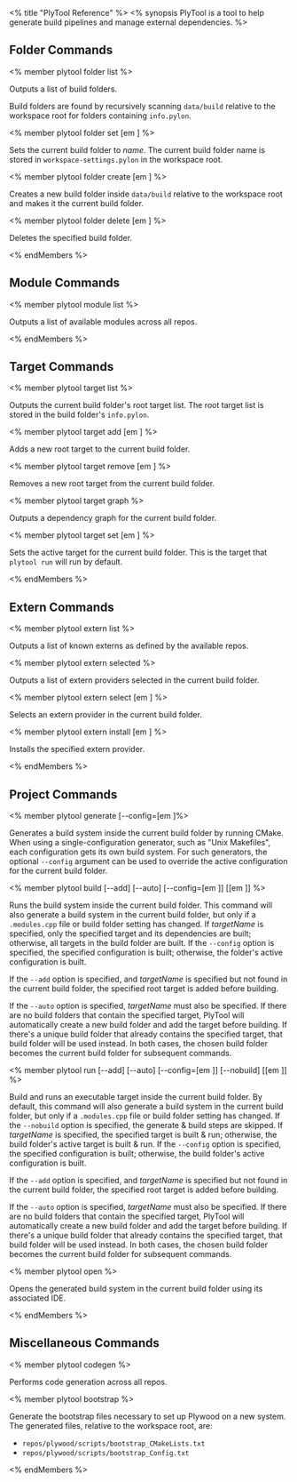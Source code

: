<% title "PlyTool Reference" %>
<% synopsis 
PlyTool is a tool to help generate build pipelines and manage external dependencies.
%>

## Folder Commands

<% member plytool folder list %>

Outputs a list of build folders.

Build folders are found by recursively scanning `data/build` relative to the workspace root for folders containing `info.pylon`.

<% member plytool folder set [em <folderName>] %>

Sets the current build folder to _name_. The current build folder name is stored in `workspace-settings.pylon` in the workspace root.

<% member plytool folder create [em <folderName>] %>

Creates a new build folder inside `data/build` relative to the workspace root and makes it the current build folder.

<% member plytool folder delete [em <folderName>] %>

Deletes the specified build folder.

<% endMembers %>

## Module Commands

<% member plytool module list %>

Outputs a list of available modules across all repos.

<% endMembers %>

## Target Commands

<% member plytool target list %>

Outputs the current build folder's root target list. The root target list is stored in the build folder's `info.pylon`.

<% member plytool target add [em <targetName>] %>

Adds a new root target to the current build folder.

<% member plytool target remove [em <targetName>] %>

Removes a new root target from the current build folder.

<% member plytool target graph %>

Outputs a dependency graph for the current build folder.

<% member plytool target set [em <targetName>] %>

Sets the active target for the current build folder. This is the target that `plytool run` will run by default.

<% endMembers %>

## Extern Commands

<% member plytool extern list %>

Outputs a list of known externs as defined by the available repos.

<% member plytool extern selected %>

Outputs a list of extern providers selected in the current build folder.

<% member plytool extern select [em <providerName>] %>

Selects an extern provider in the current build folder.

<% member plytool extern install [em <providerName>] %>

Installs the specified extern provider.

<% endMembers %>

## Project Commands

<% member plytool generate \[--config=[em <configName>\]%>

Generates a build system inside the current build folder by running CMake. When using a single-configuration generator, such as "Unix Makefiles", each configuration gets its own build system. For such generators, the optional `--config` argument can be used to override the active configuration for the current build folder.

<% member plytool build \[--add\] \[--auto\] \[--config=[em <configName>]\] \[[em <targetName>]\] %>

Runs the build system inside the current build folder. This command will also generate a build system in the current build folder, but only if a `.modules.cpp` file or build folder setting has changed. If *targetName* is specified, only the specified target and its dependencies are built; otherwise, all targets in the build folder are built. If the `--config` option is specified, the specified configuration is built; otherwise, the folder's active configuration is built.

If the `--add` option is specified, and *targetName* is specified but not found in the current build folder, the specified root target is added before building.

If the `--auto` option is specified, *targetName* must also be specified. If there are no build folders that contain the specified target, PlyTool will automatically create a new build folder and add the target before building. If there's a unique build folder that already contains the specified target, that build folder will be used instead. In both cases, the chosen build folder becomes the current build folder for subsequent commands.

<% member plytool run \[--add\] \[--auto\] \[--config=[em <configName>]\] \[--nobuild\] \[[em <targetName>]\] %>

Build and runs an executable target inside the current build folder. By default, this command will also generate a build system in the current build folder, but only if a `.modules.cpp` file or build folder setting has changed. If the `--nobuild` option is specified, the generate & build steps are skipped. If *targetName* is specified, the specified target is built & run; otherwise, the build folder's active target is built & run. If the `--config` option is specified, the specified configuration is built; otherwise, the build folder's active configuration is built.

If the `--add` option is specified, and *targetName* is specified but not found in the current build folder, the specified root target is added before building.

If the `--auto` option is specified, *targetName* must also be specified. If there are no build folders that contain the specified target, PlyTool will automatically create a new build folder and add the target before building. If there's a unique build folder that already contains the specified target, that build folder will be used instead. In both cases, the chosen build folder becomes the current build folder for subsequent commands.

<% member plytool open %>

Opens the generated build system in the current build folder using its associated IDE.

<% endMembers %>

## Miscellaneous Commands

<% member plytool codegen %>

Performs code generation across all repos.

<% member plytool bootstrap %>

Generate the bootstrap files necessary to set up Plywood on a new system. The generated files, relative to the workspace root, are:

* `repos/plywood/scripts/bootstrap_CMakeLists.txt`
* `repos/plywood/scripts/bootstrap_Config.txt`

<% endMembers %>
